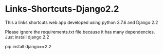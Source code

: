 # Links-Shortcuts-Django2.2
This a links shortcuts web app developed using python 3.7.6 and Django 2.2

Please ignore the requirements.txt file because it has many dependencies. Just install django 2.2

pip install django==2.2
